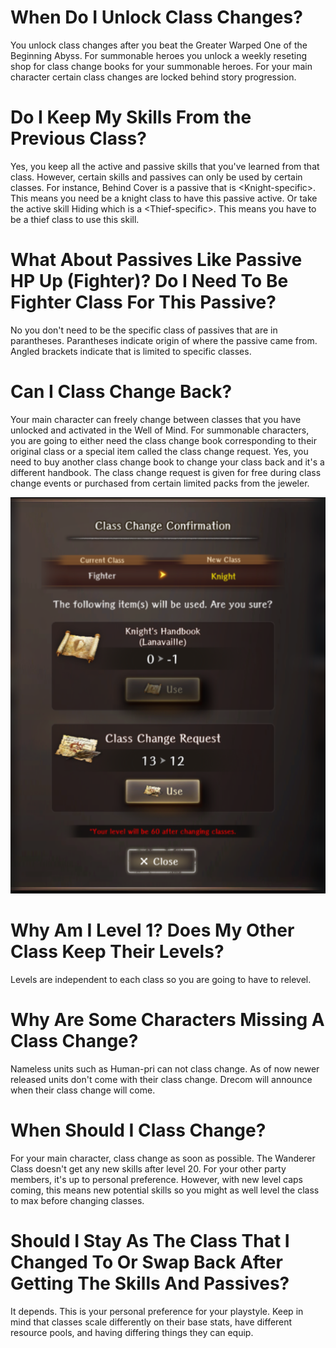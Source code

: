 # When Do I Unlock Class Changes?
You unlock class changes after you beat the Greater Warped One of the Beginning Abyss. For summonable heroes you unlock a weekly reseting shop for class change books for your summonable heroes. For your main character certain class changes are locked behind story progression.

# Do I Keep My Skills From the Previous Class?
Yes, you keep all the active and passive skills that you've learned from that class. However, certain skills and passives can only be used by certain classes. For instance, Behind Cover is a passive that is \<Knight-specific\>. This means you need be a knight class to have this passive active. Or take the active skill Hiding which is a \<Thief-specific\>. This means you have to be a thief class to use this skill. 

# What About Passives Like Passive HP Up (Fighter)? Do I Need To Be Fighter Class For This Passive?
No you don't need to be the specific class of passives that are in parantheses. Parantheses indicate origin of where the passive came from. Angled brackets indicate that is limited to specific classes. 

# Can I Class Change Back?
Your main character can freely change between classes that you have unlocked and activated in the Well of Mind. For summonable characters, you are going to either need the class change book corresponding to their original class or a special item called the class change request. Yes, you need to buy another class change book to change your class back and it's a different handbook. The class change request is given for free during class change events or purchased from certain limited packs from the jeweler.

![](img/classChangeConfirmationMenu.png)

# Why Am I Level 1? Does My Other Class Keep Their Levels?
Levels are independent to each class so you are going to have to relevel. 

# Why Are Some Characters Missing A Class Change?
Nameless units such as Human-pri can not class change. As of now newer released units don't come with their class change. Drecom will announce when their class change will come.

# When Should I Class Change?
For your main character, class change as soon as possible. The Wanderer Class doesn't get any new skills after level 20. For your other party members, it's up to personal preference. However, with new level caps coming, this means new potential skills so you might as well level the class to max before changing classes.

# Should I Stay As The Class That I Changed To Or Swap Back After Getting The Skills And Passives?
It depends. This is your personal preference for your playstyle. Keep in mind that classes scale differently on their base stats, have different resource pools, and having differing things they can equip. 
